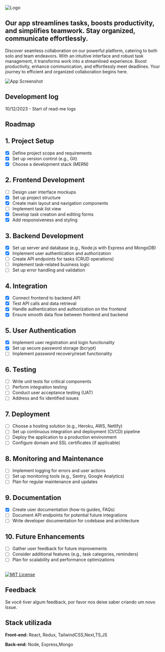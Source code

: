 ![Logo](https://assets-global.website-files.com/61ed56ae9da9fd7e0ef0a967/655f4afae6ef0b42dfd46506_denmark-white.svg)


## Our app streamlines tasks, boosts productivity, and simplifies teamwork. Stay organized, communicate effortlessly.

Discover seamless collaboration on our powerful platform, catering to both solo and team endeavors. With an intuitive interface and robust task management, it transforms work into a streamlined experience. Boost productivity, enhance communication, and effortlessly meet deadlines. Your journey to efficient and organized collaboration begins here.


![App Screenshot](https://raw.githubusercontent.com/de-Padua/denmark/main/public/project.PNG)


## Development log

10/12/2023 -  Start of read-me logs 


## Roadmap

## 1. **Project Setup**
   - [x] Define project scope and requirements
   - [x] Set up version control (e.g., Git)
   - [x] Choose a development stack (MERN) 

## 2. **Frontend Development**
   - [ ] Design user interface mockups
   - [x] Set up project structure
   - [x] Create main layout and navigation components
   - [ ] Implement task list view
   - [x] Develop task creation and editing forms
   - [x] Add responsiveness and styling

## 3. **Backend Development**
   - [x] Set up server and database (e.g., Node.js with Express and MongoDB)
   - [x] Implement user authentication and authorization
   - [ ] Create API endpoints for tasks (CRUD operations) 
   - [ ] Implement task-related business logic
   - [ ] Set up error handling and validation

## 4. **Integration**
   - [x] Connect frontend to backend API
   - [x] Test API calls and data retrieval
   - [x] Handle authentication and authorization on the frontend
   - [x] Ensure smooth data flow between frontend and backend

## 5. **User Authentication**
   - [x] Implement user registration and login functionality
   - [x] Set up secure password storage (bcrypt)
   - [ ] Implement password recovery/reset functionality

## 6. **Testing**
   - [ ] Write unit tests for critical components
   - [ ] Perform integration testing
   - [ ] Conduct user acceptance testing (UAT)
   - [ ] Address and fix identified issues

## 7. **Deployment**
   - [ ] Choose a hosting solution (e.g., Heroku, AWS, Netlify)
   - [ ] Set up continuous integration and deployment (CI/CD) pipeline
   - [ ] Deploy the application to a production environment
   - [ ] Configure domain and SSL certificates (if applicable)

## 8. **Monitoring and Maintenance**
   - [ ] Implement logging for errors and user actions
   - [ ] Set up monitoring tools (e.g., Sentry, Google Analytics)
   - [ ] Plan for regular maintenance and updates

## 9. **Documentation**
   - [x] Create user documentation (how-to guides, FAQs)
   - [ ] Document API endpoints for potential future integrations
   - [ ] Write developer documentation for codebase and architecture

## 10. **Future Enhancements**
   - [ ] Gather user feedback for future improvements
   - [ ] Consider additional features (e.g., task categories, reminders)
   - [ ] Plan for scalability and performance optimizations
## 

[![MIT License](https://img.shields.io/badge/License-MIT-green.svg)](https://choosealicense.com/licenses/mit/)




## Feedback

Se você tiver algum feedback, por favor nos deixe saber criando um novo Issue.


## Stack utilizada

**Front-end:** React, Redux, TailwindCSS,Next,TS,JS

**Back-end:** Node, Express,Mongo

